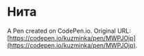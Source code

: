 # Нита

A Pen created on CodePen.io. Original URL: [https://codepen.io/kuzminka/pen/MWPJOjp](https://codepen.io/kuzminka/pen/MWPJOjp).

